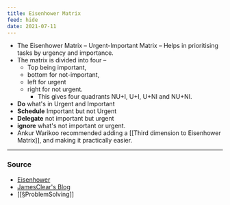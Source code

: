 ```yaml
---
title: Eisenhower Matrix
feed: hide
date: 2021-07-11
---
```


- The Eisenhower Matrix – Urgent-Important Matrix – Helps in prioritising tasks by urgency and importance. 
- The matrix is divided into four – 
	- Top being important, 
	- bottom for not-important,
	-  left for urgent
	-  right for not urgent. 
		- This gives four quadrants NU+I, U+I, U+NI and NU+NI.
-  **Do** what's in Urgent and Important
-  **Schedule** Important but not Urgent
-  **Delegate** not important but urgent 
-  **ignore** what's not important or urgent.
- Ankur Warikoo recommended adding a [[Third dimension to Eisenhower Matrix]], and making it practically easier. 

--- 
### Source
- [Eisenhower](https://www.eisenhower.me/eisenhower-matrix/)
- [JamesClear's Blog](https://jamesclear.com/eisenhower-box)
- [[§ProblemSolving]]